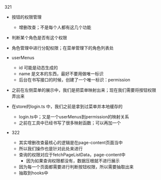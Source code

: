 321
  - 按钮的权限管理  
    - 增删改查；不是每个人都有这几个功能
  - 判断某个角色是否有这个权限
  - 角色管理中进行分配权限；在菜单管理下的角色列表处
  - userMenus
    - id 可能是动态生成的
    - name 是文本的东西，最好不要用做唯一标识
    - 后台在书写接口的时候，创建了一个唯一标识：permission
  - 之前在左侧菜单的展示中，我们是把菜单映射出来；现在我们需要将按钮权限弄出来
  - 在store的login.ts 中，我们之前是拿到过菜单并本地缓存的
    - login.ts中；又是一个userMenus到permission的映射关系
    - 之前在工具中已经书写了很多映射函数；可以再加一个

- 322
  - 其实增删改查最核心的逻辑是在page-content页面当中
  - 所以我们操作也是针对此处来进行
  - 查询的权限对应于fetchPageListData，page-content中
    - 因为如果查询权限都没有，数据压根就不进行展示
  - 因为每一个页面都需要进行判断按钮权限，所以需要抽取出来
  - 抽取到hooks中
